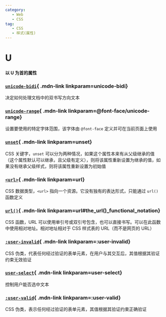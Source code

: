 ```yaml
---
category:
   - Web
   - CSS
tag:
   - CSS
   - 样式(属性)  
---
```







# U

#### 以 U 为首的属性


<Mcard>

### [`unicode-bidi`][zh-link]{ .mdn-link linkparam=unicode-bidi}
决定如何处理文档中的双书写方向文本
</Mcard>

<Mcard>

### [`unicode-range`][en-link]{ .mdn-link linkparam=@font-face/unicode-range}
设置要使用的特定字体范围，该字体由 `@font-face` 定义并可在当前页面上使用
</Mcard>

<Mcard>

### [`unset`][zh-link]{ .mdn-link linkparam=unset}
CSS 关键字，`unset` 可以分为两种情况，如果这个属性本来有从父级继承的值（这个属性默认可以继承，且父级有定义），则将该属性重新设置为继承的值，如果没有继承父级样式，则将该属性重新设置为初始值
</Mcard>

<Mcard>

### [`<url>`][zh-link]{ .mdn-link linkparam=url}
CSS 数据类型，`<url>` 指向一个资源。它没有独有的表达形式，只能通过 `url()` 函数定义
</Mcard>

<Mcard>

### [`url()`][zh-link]{ .mdn-link linkparam=url#the_url()_functional_notation}
CSS 函数，URL 可以使用单引号或双引号包含，也可以直接书写。可以在此函数中使用相对地址。相对地址相对于 CSS 样式表的 URL（而不是网页的 URL）
</Mcard>

<Mcard>

### [`:user-invalid`][en-link]{ .mdn-link linkparam=:user-invalid}
CSS 伪类，代表任何经过验证的表单元素，在用户与其交互后，其值根据其验证约束无效验证
</Mcard>

<Mcard>

### [`user-select`][zh-link]{ .mdn-link linkparam=user-select}
控制用户能否选中文本
</Mcard>

<Mcard>

### [`:user-valid`][en-link]{ .mdn-link linkparam=:user-valid}
CSS 伪类，表示任何经过验证的表单元素，其值根据其验证约束正确验证
</Mcard>

[zh-link]:https://developer.mozilla.org/zh-CN/docs/Web/CSS/
[en-link]:https://developer.mozilla.org/en-US/docs/Web/CSS/
